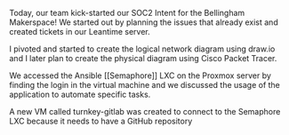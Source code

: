 Today, our team kick-started our SOC2 Intent for the Bellingham Makerspace! We started out by planning the issues that already exist and created tickets in our Leantime server.

I pivoted and started to create the logical network diagram using draw.io and I later plan to create the physical diagram using Cisco Packet Tracer. 

We accessed the Ansible [[Semaphore]] LXC on the Proxmox server by finding the login in the virtual machine and we discussed the usage of the application to automate specific tasks. 

A new VM called turnkey-gitlab was created to connect to the Semaphore LXC because it needs to have a GitHub repository 